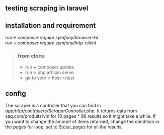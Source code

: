 ## testing scraping in laravel

## installation and requirement

run-> *composer require symfony/browser-kit*  
run-> *composer require symfony/http-client*  

> ### from clone
> * run-> composer update
> * run-> php artisan serve
> * go to your < host >/test

## config

The scraper is a controller that you can find in *app/http/controllers/ScraperController.php*. 
It returns data from saq.com/produits/vin for 10 pages * 96 results so it might take a while. If you want to change the amount of items returned, change the condition in the *pages* for loop, set to $total_pages for all the results.